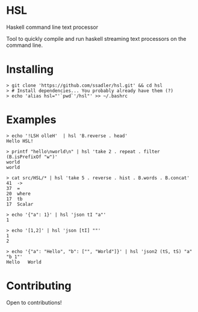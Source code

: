 HSL
===

Haskell command line text processor

Tool to quickly compile and run haskell streaming text processors on the
command line.


Installing
==========

    > git clone 'https://github.com/ssadler/hsl.git' && cd hsl
    > # Install dependencies... You probably already have them (?)
    > echo 'alias hsl="'`pwd`'/hsl"' >> ~/.bashrc


Examples
========

    > echo '!LSH olleH'  | hsl 'B.reverse . head'
    Hello HSL!

    > printf "hello\nworld\n" | hsl 'take 2 . repeat . filter (B.isPrefixOf "w")'
    world
    world

    > cat src/HSL/* | hsl 'take 5 . reverse . hist . B.words . B.concat'
    41	->
    37	=
    20	where
    17	tb
    17	Scalar

    > echo '{"a": 1}' | hsl 'json tI "a"'
    1

    > echo '[1,2]' | hsl 'json [tI] ""'
    1
    2

    > echo '{"a": "Hello", "b": ["", "World"]}' | hsl 'json2 (tS, tS) "a" "b 1"'
    Hello	World


Contributing
============

Open to contributions!
